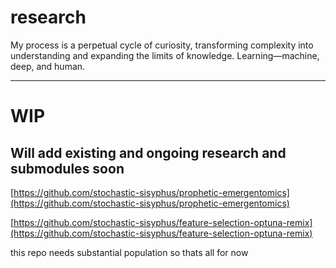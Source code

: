 # research
My process is a perpetual cycle of curiosity, transforming complexity into understanding and expanding the limits of knowledge. Learning—machine, deep, and human.

---
# WIP
## Will add existing and ongoing research and submodules soon

[https://github.com/stochastic-sisyphus/prophetic-emergentomics](https://github.com/stochastic-sisyphus/prophetic-emergentomics)


[https://github.com/stochastic-sisyphus/feature-selection-optuna-remix](https://github.com/stochastic-sisyphus/feature-selection-optuna-remix)

this repo needs substantial population so thats all for now

